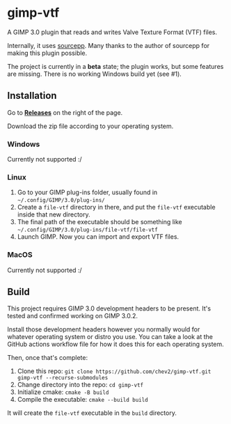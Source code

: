 # gimp-vtf

A GIMP 3.0 plugin that reads and writes Valve Texture Format (VTF) files.

Internally, it uses [sourcepp](https://github.com/craftablescience/sourcepp/). Many thanks to the author of sourcepp for making this plugin possible.

The project is currently in a **beta** state; the plugin works, but some features are missing. There is no working Windows build yet (see #1). 

## Installation

Go to **[Releases](https://github.com/chev2/gimp-vtf/releases)** on the right of the page.

Download the zip file according to your operating system.

### Windows

Currently not supported :\/


### Linux

1. Go to your GIMP plug-ins folder, usually found in `~/.config/GIMP/3.0/plug-ins/`
2. Create a `file-vtf` directory in there, and put the `file-vtf` executable inside that new directory.
3. The final path of the executable should be something like `~/.config/GIMP/3.0/plug-ins/file-vtf/file-vtf`
4. Launch GIMP. Now you can import and export VTF files.

### MacOS

Currently not supported :\/


## Build

This project requires GIMP 3.0 development headers to be present. It's tested and confirmed working on GIMP 3.0.2.

Install those development headers however you normally would for whatever operating system or distro you use. You can take a look at the GitHub actions workflow file for how it does this for each operating system.

Then, once that's complete:

1. Clone this repo: `git clone https://github.com/chev2/gimp-vtf.git gimp-vtf --recurse-submodules`
2. Change directory into the repo: `cd gimp-vtf`
3. Initialize cmake: `cmake -B build`
4. Compile the executable: `cmake --build build`

It will create the `file-vtf` executable in the `build` directory.
